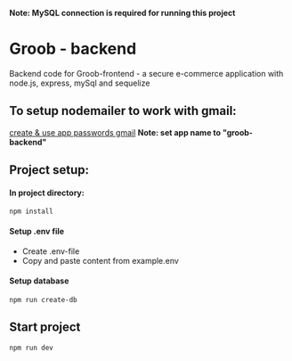 **Note: MySQL connection is required for running this project**

# Groob - backend

Backend code for Groob-frontend - a secure e-commerce application with node.js, express, mySql and sequelize

## To setup nodemailer to work with gmail:

[create & use app passwords gmail](https://support.google.com/mail/answer/185833?hl=en)
**Note: set app name to "groob-backend"**

## Project setup:

#### In project directory:

```
npm install
```

#### Setup .env file

- Create .env-file
- Copy and paste content from example.env

#### Setup database

```
npm run create-db
```

## Start project

```
npm run dev
```
